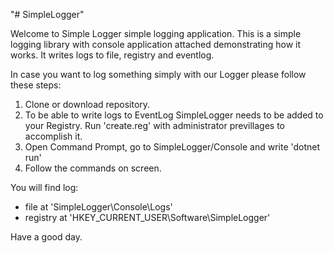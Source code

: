 "# SimpleLogger" 

Welcome to Simple Logger simple logging application. 
This is a simple logging library with console application attached demonstrating how it works. 
It writes logs to file, registry and eventlog. 

In case you want to log something simply with our Logger please follow these steps:
1. Clone or download repository. 
2. To be able to write logs to EventLog SimpleLogger needs to be added to your Registry. 
   Run 'create.reg' with administrator previllages to accomplish it.
3. Open Command Prompt, go to SimpleLogger/Console and write 'dotnet run'
4. Follow the commands on screen. 

You will find log:
  - file at 'SimpleLogger\Console\Logs'
  - registry at 'HKEY_CURRENT_USER\Software\SimpleLogger'
  
Have a good day. 
